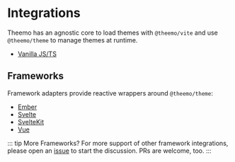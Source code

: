 # Integrations

Theemo has an agnostic core to load themes with `@theemo/vite` and use
`@theemo/theme` to manage themes at runtime.

- [Vanilla JS/TS](./integrations/vanilla.md)

## Frameworks

Framework adapters provide reactive wrappers around `@theemo/theme`:

- [Ember](./integrations/ember.md)
- [Svelte](./integrations/svelte.md)
- [SvelteKit](./integrations/sveltekit.md)
- [Vue](./integrations/vue.md)

::: tip More Frameworks?
For more support of other framework integrations, please open an
[issue](https://github.com/theemo-tokens/theemo/issues) to start the discussion.
PRs are welcome, too.
:::
